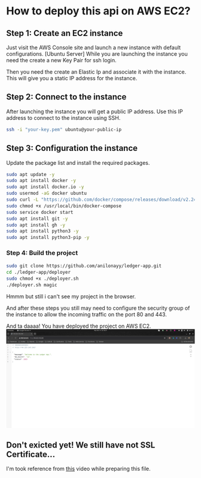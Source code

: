 # How to deploy this api on AWS EC2?

## Step 1: Create an EC2 instance
Just visit the AWS Console site and launch a new instance with default configurations. [Ubuntu Server]
While you are launching the instance you need the create a new Key Pair for ssh login. 

Then you need the create an Elastic Ip and associate it with the instance. This will give you a static IP address for the instance.
## Step 2: Connect to the instance
After launching the instance you will get a public IP address. Use this IP address to connect to the instance using SSH.
```bash
ssh -i "your-key.pem" ubuntu@your-public-ip
```

## Step 3: Configuration the instance
Update the package list and install the required packages.

```bash
sudo apt update -y
sudo apt install docker -y
sudo apt install docker.io -y
sudo usermod -aG docker ubuntu
sudo curl -L "https://github.com/docker/compose/releases/download/v2.24.6/docker-compose-Linux-x86_64" -o /usr/local/bin/docker-compose
sudo chmod +x /usr/local/bin/docker-compose
sudo service docker start
sudo apt install git -y
sudo apt install gh -y
sudo apt install python3 -y
sudo apt install python3-pip -y
```

### Step 4: Build the project
```bash
sudo git clone https://github.com/anilonayy/ledger-app.git
cd ./ledger-app/deployer
sudo chmod +x ./deployer.sh
./deployer.sh magic
```
Hmmm but still i can't see my project in the browser.

And after these steps you still may need to configure the security group of the instance to allow the incoming traffic on the port 80 and 443.

And ta daaaa! You have deployed the project on AWS EC2.
![img.png](img.png)


## Don't exicted yet! We still have not SSL Certificate...



I'm took reference from [this](https://www.youtube.com/watch?v=yhiuV6cqkNs&ab_channel=Scale-UpSaaS) video while preparing this file.
